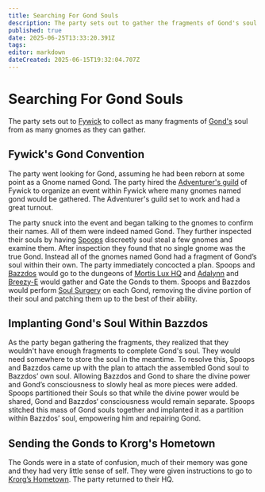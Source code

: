 ```yaml
---
title: Searching For Gond Souls
description: The party sets out to gather the fragments of Gond's soul
published: true
date: 2025-06-25T13:33:20.391Z
tags: 
editor: markdown
dateCreated: 2025-06-15T19:32:04.707Z
---
```


# Searching For Gond Souls
The party sets out to [Fywick](/locations/Mardun/Fywick) to collect as many fragments of [Gond's](/characters/Gond) soul from as many gnomes as they can gather.


## Fywick's Gond Convention
The party went looking for Gond, assuming he had been reborn at some point as a Gnome named Gond. The party hired the [Adventurer's guild](/organizations/Adventurer's-Guild) of Fywick to organize an event within Fywick where many gnomes named gond would be gathered. The Adventurer's guild set to work and had a great turnout.

The party snuck into the event and began talking to the gnomes to confirm their names. All of them were indeed named Gond. They further inspected their souls by having [Spoops](/characters/spoops) discreetly soul steal a few gnomes and examine them. After inspection they found that no single gnome was the true Gond. Instead all of the gnomes named Gond had a fragment of Gond’s soul within their own. The party immediately concocted a plan. Spoops and [Bazzdos](/characters/bazzdos) would go to the dungeons of [Mortis Lux HQ](/locations/mortis-lux-hq) and [Adalynn](/characters/adalynn) and [Breezy-E](/characters/breezy) would gather and Gate the Gonds to them. Spoops and Bazzdos would perform [Soul Surgery](/spells/soul-surgery) on each Gond, removing the divine portion of their soul and patching them up to the best of their ability. 

## Implanting Gond's Soul Within Bazzdos
As the party began gathering the fragments, they realized that they wouldn't have enough fragments to complete Gond's soul. They would need somewhere to store the soul in the meantime. To resolve this, Spoops and Bazzdos came up with the plan to attach the assembled Gond soul to Bazzdos’ own soul. Allowing Bazzdos and Gond to share the divine power and Gond’s consciousness to slowly heal as more pieces were added. Spoops partitioned their Souls so that while the divine power would be shared, Gond and Bazzdos‘ consciousness would remain separate.  Spoops stitched this mass of Gond souls together and implanted it as a partition within Bazzdos’ soul, empowering him and repairing Gond. 


## Sending the Gonds to Krorg's Hometown
The Gonds were in a state of confusion, much of their memory was gone and they had very little sense of self. They were given instructions to go to [Krorg’s Hometown](/locations/Mardun/north_geskoworm). The party returned to their HQ.